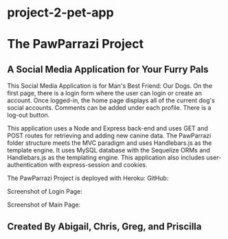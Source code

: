 # project-2-pet-app

# The PawParrazi Project
## A Social Media Application for Your Furry Pals

This Social Media Application is for Man's Best Friend: Our Dogs. 
On the first page, there is a login form where the user can login or create an account.
Once logged-in, the home page displays all of the current dog's social accounts. Comments can be added under each profile.
There is a log-out button.

This application uses a Node and Express back-end and uses GET and POST routes for retrieving and adding new canine data.
The PawParrazi folder structure meets the MVC paradigm and uses Handlebars.js as the template engine.
It uses MySQL database with the Sequelize ORMs and Handlebars.js as the templating engine.
This application also includes user-authentication with express-session and cookies.

The PawParrazi Project is deployed with
    Heroku:
    GitHub:

Screenshot of Login Page:

Screenshot of Main Page:


## Created By Abigail, Chris, Greg, and Priscilla

